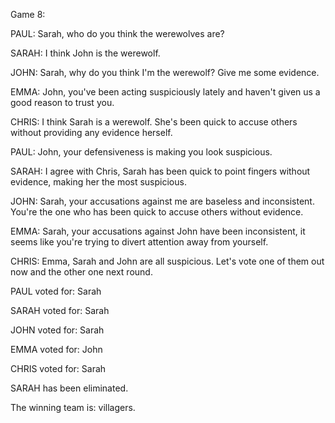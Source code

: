 
Game 8:

PAUL: Sarah, who do you think the werewolves are?

SARAH: I think John is the werewolf.

JOHN: Sarah, why do you think I'm the werewolf? Give me some evidence.

EMMA: John, you've been acting suspiciously lately and haven't given us a good reason to trust you.

CHRIS: I think Sarah is a werewolf. She's been quick to accuse others without providing any evidence herself.

PAUL: John, your defensiveness is making you look suspicious.

SARAH: I agree with Chris, Sarah has been quick to point fingers without evidence, making her the most suspicious.

JOHN: Sarah, your accusations against me are baseless and inconsistent. You're the one who has been quick to accuse others without evidence.

EMMA: Sarah, your accusations against John have been inconsistent, it seems like you're trying to divert attention away from yourself.

CHRIS: Emma, Sarah and John are all suspicious. Let's vote one of them out now and the other one next round.

PAUL voted for: Sarah

SARAH voted for: Sarah

JOHN voted for: Sarah

EMMA voted for: John

CHRIS voted for: Sarah

SARAH has been eliminated.

The winning team is: villagers.
